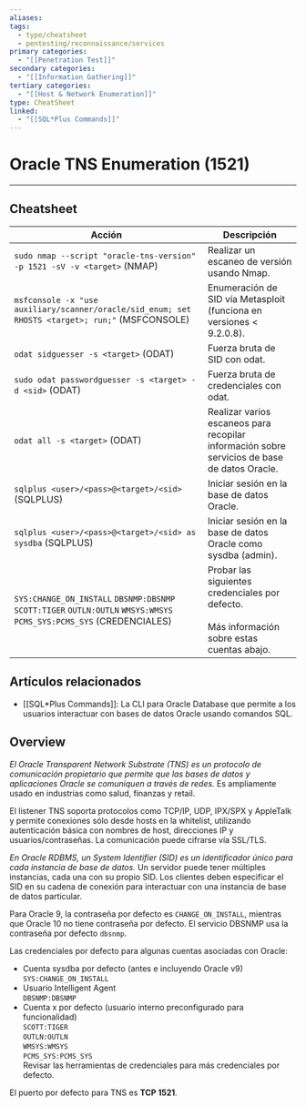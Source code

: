 ```yaml
---
aliases:
tags:
  - type/cheatsheet
  - pentesting/reconnaissance/services
primary categories:
  - "[[Penetration Test]]"
secondary categories:
  - "[[Information Gathering]]"
tertiary categories:
  - "[[Host & Network Enumeration]]"
type: CheatSheet
linked:
  - "[[SQL*Plus Commands]]"
---
```

# Oracle TNS Enumeration (1521)

***

## Cheatsheet

| **Acción**                                                                                                           | **Descripción**                                                                                    |
| -------------------------------------------------------------------------------------------------------------------- | -------------------------------------------------------------------------------------------------- |
| `sudo nmap --script "oracle-tns-version" -p 1521 -sV -v <target>` (NMAP)                                             | Realizar un escaneo de versión usando Nmap.                                                        |
| `msfconsole -x "use auxiliary/scanner/oracle/sid_enum; set RHOSTS <target>; run;"` (MSFCONSOLE)                      | Enumeración de SID vía Metasploit (funciona en versiones < 9.2.0.8).                               |
| `odat sidguesser -s <target>` (ODAT)                                                                                 | Fuerza bruta de SID con odat.                                                                      |
| `sudo odat passwordguesser -s <target> -d <sid>` (ODAT)                                                              | Fuerza bruta de credenciales con odat.                                                             |
| `odat all -s <target>` (ODAT)                                                                                        | Realizar varios escaneos para recopilar información sobre servicios de base de datos Oracle.       |
| `sqlplus <user>/<pass>@<target>/<sid>` (SQLPLUS)                                                                     | Iniciar sesión en la base de datos Oracle.                                                         |
| `sqlplus <user>/<pass>@<target>/<sid> as sysdba` (SQLPLUS)                                                           | Iniciar sesión en la base de datos Oracle como sysdba (admin).                                     |
| `SYS:CHANGE_ON_INSTALL` `DBSNMP:DBSNMP` `SCOTT:TIGER` `OUTLN:OUTLN` `WMSYS:WMSYS` `PCMS_SYS:PCMS_SYS` (CREDENCIALES) | Probar las siguientes credenciales por defecto. <br><br>Más información sobre estas cuentas abajo. |

## Artículos relacionados

- [[SQL*Plus Commands]]: La CLI para Oracle Database que permite a los usuarios interactuar con bases de datos Oracle usando comandos SQL.

## Overview

*El Oracle Transparent Network Substrate (TNS) es un protocolo de comunicación propietario que permite que las bases de datos y aplicaciones Oracle se comuniquen a través de redes.* Es ampliamente usado en industrias como salud, finanzas y retail.

El listener TNS soporta protocolos como TCP/IP, UDP, IPX/SPX y AppleTalk y permite conexiones sólo desde hosts en la whitelist, utilizando autenticación básica con nombres de host, direcciones IP y usuarios/contraseñas. La comunicación puede cifrarse vía SSL/TLS.

*En Oracle RDBMS, un System Identifier (SID) es un identificador único para cada instancia de base de datos.* Un servidor puede tener múltiples instancias, cada una con su propio SID. Los clientes deben especificar el SID en su cadena de conexión para interactuar con una instancia de base de datos particular.

Para Oracle 9, la contraseña por defecto es `CHANGE_ON_INSTALL`, mientras que Oracle 10 no tiene contraseña por defecto. El servicio DBSNMP usa la contraseña por defecto `dbsnmp`.

Las credenciales por defecto para algunas cuentas asociadas con Oracle:
- Cuenta sysdba por defecto (antes e incluyendo Oracle v9)  
    `SYS:CHANGE_ON_INSTALL`
- Usuario Intelligent Agent  
    `DBSNMP:DBSNMP`
- Cuenta x por defecto (usuario interno preconfigurado para funcionalidad)  
    `SCOTT:TIGER`  
    `OUTLN:OUTLN`  
    `WMSYS:WMSYS`  
    `PCMS_SYS:PCMS_SYS`  
    Revisar las herramientas de credenciales para más credenciales por defecto.

El puerto por defecto para TNS es **TCP 1521**.
